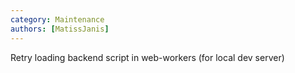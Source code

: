 ```yaml
---
category: Maintenance
authors: [MatissJanis]
---
```


Retry loading backend script in web-workers (for local dev server)
